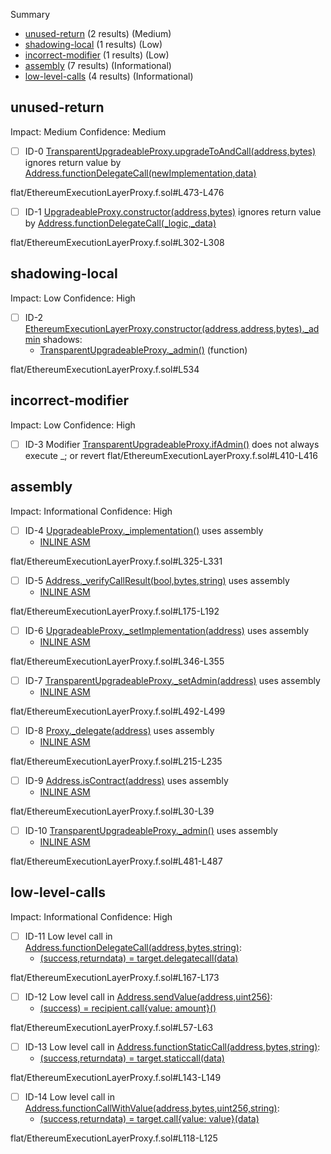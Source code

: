 Summary
 - [unused-return](#unused-return) (2 results) (Medium)
 - [shadowing-local](#shadowing-local) (1 results) (Low)
 - [incorrect-modifier](#incorrect-modifier) (1 results) (Low)
 - [assembly](#assembly) (7 results) (Informational)
 - [low-level-calls](#low-level-calls) (4 results) (Informational)
## unused-return
Impact: Medium
Confidence: Medium
 - [ ] ID-0
[TransparentUpgradeableProxy.upgradeToAndCall(address,bytes)](flat/EthereumExecutionLayerProxy.f.sol#L473-L476) ignores return value by [Address.functionDelegateCall(newImplementation,data)](flat/EthereumExecutionLayerProxy.f.sol#L475)

flat/EthereumExecutionLayerProxy.f.sol#L473-L476


 - [ ] ID-1
[UpgradeableProxy.constructor(address,bytes)](flat/EthereumExecutionLayerProxy.f.sol#L302-L308) ignores return value by [Address.functionDelegateCall(_logic,_data)](flat/EthereumExecutionLayerProxy.f.sol#L306)

flat/EthereumExecutionLayerProxy.f.sol#L302-L308


## shadowing-local
Impact: Low
Confidence: High
 - [ ] ID-2
[EthereumExecutionLayerProxy.constructor(address,address,bytes)._admin](flat/EthereumExecutionLayerProxy.f.sol#L534) shadows:
	- [TransparentUpgradeableProxy._admin()](flat/EthereumExecutionLayerProxy.f.sol#L481-L487) (function)

flat/EthereumExecutionLayerProxy.f.sol#L534


## incorrect-modifier
Impact: Low
Confidence: High
 - [ ] ID-3
Modifier [TransparentUpgradeableProxy.ifAdmin()](flat/EthereumExecutionLayerProxy.f.sol#L410-L416) does not always execute _; or revert
flat/EthereumExecutionLayerProxy.f.sol#L410-L416


## assembly
Impact: Informational
Confidence: High
 - [ ] ID-4
[UpgradeableProxy._implementation()](flat/EthereumExecutionLayerProxy.f.sol#L325-L331) uses assembly
	- [INLINE ASM](flat/EthereumExecutionLayerProxy.f.sol#L328-L330)

flat/EthereumExecutionLayerProxy.f.sol#L325-L331


 - [ ] ID-5
[Address._verifyCallResult(bool,bytes,string)](flat/EthereumExecutionLayerProxy.f.sol#L175-L192) uses assembly
	- [INLINE ASM](flat/EthereumExecutionLayerProxy.f.sol#L184-L187)

flat/EthereumExecutionLayerProxy.f.sol#L175-L192


 - [ ] ID-6
[UpgradeableProxy._setImplementation(address)](flat/EthereumExecutionLayerProxy.f.sol#L346-L355) uses assembly
	- [INLINE ASM](flat/EthereumExecutionLayerProxy.f.sol#L352-L354)

flat/EthereumExecutionLayerProxy.f.sol#L346-L355


 - [ ] ID-7
[TransparentUpgradeableProxy._setAdmin(address)](flat/EthereumExecutionLayerProxy.f.sol#L492-L499) uses assembly
	- [INLINE ASM](flat/EthereumExecutionLayerProxy.f.sol#L496-L498)

flat/EthereumExecutionLayerProxy.f.sol#L492-L499


 - [ ] ID-8
[Proxy._delegate(address)](flat/EthereumExecutionLayerProxy.f.sol#L215-L235) uses assembly
	- [INLINE ASM](flat/EthereumExecutionLayerProxy.f.sol#L217-L234)

flat/EthereumExecutionLayerProxy.f.sol#L215-L235


 - [ ] ID-9
[Address.isContract(address)](flat/EthereumExecutionLayerProxy.f.sol#L30-L39) uses assembly
	- [INLINE ASM](flat/EthereumExecutionLayerProxy.f.sol#L37)

flat/EthereumExecutionLayerProxy.f.sol#L30-L39


 - [ ] ID-10
[TransparentUpgradeableProxy._admin()](flat/EthereumExecutionLayerProxy.f.sol#L481-L487) uses assembly
	- [INLINE ASM](flat/EthereumExecutionLayerProxy.f.sol#L484-L486)

flat/EthereumExecutionLayerProxy.f.sol#L481-L487


## low-level-calls
Impact: Informational
Confidence: High
 - [ ] ID-11
Low level call in [Address.functionDelegateCall(address,bytes,string)](flat/EthereumExecutionLayerProxy.f.sol#L167-L173):
	- [(success,returndata) = target.delegatecall(data)](flat/EthereumExecutionLayerProxy.f.sol#L171)

flat/EthereumExecutionLayerProxy.f.sol#L167-L173


 - [ ] ID-12
Low level call in [Address.sendValue(address,uint256)](flat/EthereumExecutionLayerProxy.f.sol#L57-L63):
	- [(success) = recipient.call{value: amount}()](flat/EthereumExecutionLayerProxy.f.sol#L61)

flat/EthereumExecutionLayerProxy.f.sol#L57-L63


 - [ ] ID-13
Low level call in [Address.functionStaticCall(address,bytes,string)](flat/EthereumExecutionLayerProxy.f.sol#L143-L149):
	- [(success,returndata) = target.staticcall(data)](flat/EthereumExecutionLayerProxy.f.sol#L147)

flat/EthereumExecutionLayerProxy.f.sol#L143-L149


 - [ ] ID-14
Low level call in [Address.functionCallWithValue(address,bytes,uint256,string)](flat/EthereumExecutionLayerProxy.f.sol#L118-L125):
	- [(success,returndata) = target.call{value: value}(data)](flat/EthereumExecutionLayerProxy.f.sol#L123)

flat/EthereumExecutionLayerProxy.f.sol#L118-L125


